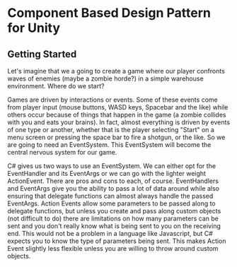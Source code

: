 # Component Based Design Pattern for Unity

## Getting Started
Let's imagine that we a going to create a game where our player confronts waves of enemies (maybe a zombie horde?) in a simple warehouse environment. Where do we start?

Games are driven by interactions or events. Some of these events come from player input (mouse buttons, WASD keys, Spacebar and the like) while others occur because of things that happen in the game (a zombie collides with you and eats your brains). In fact, almost everything is driven by events of one type or another, whether that is the player selecting "Start" on a menu screen or pressing the space bar to fire a shotgun, or the like. So we are going to need an EventSystem. This EventSystem will become the central nervous system for our game.

C# gives us two ways to use an EventSystem. We can either opt for the EventHandler and its EventArgs or we can go with the lighter weight ActionEvent. There are pros and cons to each, of course. EventHandlers and EventArgs give you the ability to pass a lot of data around while also ensuring that delegate functions can almost always handle the passed EventArgs. Action Events allow some parameters to be passed along to delegate functions, but unless you create and pass along custom objects (not difficult to do) there are limitations on how many parameters can be sent and you don't really know what is being sent to you on the receiving end. This would not be a problem in a language like Javascript, but C# expects you to know the type of parameters being sent. This makes Action Event slightly less flexible unless you are willing to throw around custom objects.

